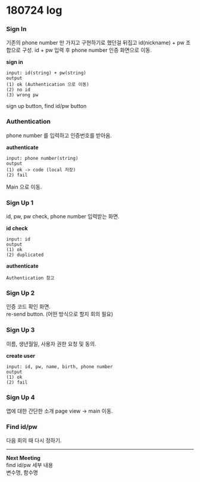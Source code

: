 # 180724 log

### Sign In
기존의 phone number 만 가지고 구현하기로 했던걸 뒤집고 id(nickname) + pw 조합으로 구성.
id + pw 입력 후 phone number 인증 화면으로 이동.

**sign in**
```
input: id(string) + pw(string)  
output  
(1) ok (Authentication 으로 이동)
(2) no id  
(3) wrong pw  
```

sign up button, find id/pw button

### Authentication
phone number 를 입력하고 인증번호를 받아옴.

**authenticate**
```
input: phone number(string)
output
(1) ok -> code (local 저장)
(2) fail
```

Main 으로 이동.

### Sign Up 1
id, pw, pw check, phone number 입력받는 화면.

**id check**
```
input: id  
output
(1) ok
(2) duplicated
```

**authenticate**
```
Authentication 참고
```

### Sign Up 2
인증 코드 확인 화면.  
re-send button. (어떤 방식으로 할지 회의 필요)

### Sign Up 3
이름, 생년월일, 사용자 권한 요청 및 동의.

**create user**
```
input: id, pw, name, birth, phone number
output
(1) ok
(2) fail
```

### Sign Up 4
앱에 대한 간단한 소개 page view -> main 이동.

### Find id/pw
다음 회의 때 다시 정하기.

---
**Next Meeting**  
find id/pw 세부 내용  
변수명, 함수명

